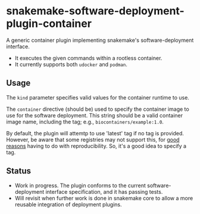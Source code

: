 # snakemake-software-deployment-plugin-container

A generic container plugin implementing snakemake's software-deployment interface.

* It executes the given commands within a rootless container.
* It currently supports both `udocker` and  `podman`.

## Usage

The `kind` parameter specifies valid values for the container runtime to use.

The `container` directive (should be) used to specify the container image to use
for the software deployment. This string should be a valid container image name,
including the tag; e.g., `biocontainers/example:1.0`.

By default, the plugin will attemtp to use 'latest' tag if no tag is provided.
However, be aware that some registries may not support this, for [good
reasons](https://github.com/BioContainers/containers/issues/297#issuecomment-439055879)
having to do with reproducibility. So, it's a good idea to specify a tag.

## Status

- Work in progress. The plugin conforms to the current software-deployment interface specification, and it has passing tests.
- Will revisit when further work is done in snakemake core to allow a more reusable integration of deployment plugins.
